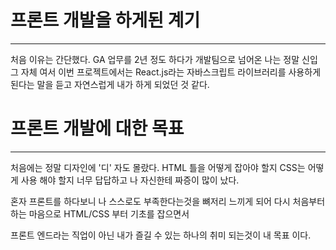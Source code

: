 # 프론트 개발을 하게된 계기
----------------------------
처음 이유는 간단했다. GA 업무를 2년 정도 하다가 개발팀으로 넘어온 나는 정말 신입 그 자체 여서 이번 프로젝트에서는 React.js라는 자바스크립트 라이브러리를 사용하게 된다는 말을 듣고 자연스럽게 내가 하게 되었던 것 같다.  

# 프론트 개발에 대한 목표
------------------------------
처음에는 정말 디자인에 '디' 자도 몰랐다. HTML 틀을 어떻게 잡아야 할지 CSS는 어떻게 사용 해야 할지 너무 답답하고 나 자신한테 짜증이 많이 났다. 

혼자 프론트를 하다보니 나 스스로도 부족한다는것을 뼈저리 느끼게 되어 다시 처음부터 하는 마음으로 HTML/CSS 부터 기초를 잡으면서

프론트 엔드라는 직업이 아닌 내가 즐길 수 있는 하나의 취미 되는것이 내 목표 이다.


